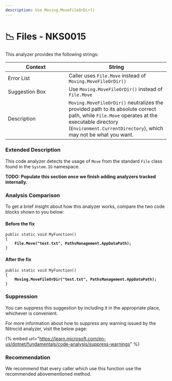 ```yaml
---
description: Use Moving.MoveFileOrDir()
---
```


# 📉 Files - NKS0015

This analyzer provides the following strings:

<table><thead><tr><th width="174">Context</th><th>String</th></tr></thead><tbody><tr><td>Error List</td><td>Caller uses <code>File.Move</code> instead of <code>Moving.MoveFileOrDir()</code></td></tr><tr><td>Suggestion Box</td><td>Use <code>Moving.MoveFileOrDir()</code> instead of <code>File.Move</code></td></tr><tr><td>Description</td><td><code>Moving.MoveFileOrDir()</code> neutralizes the provided path to its absolute correct path, while <code>File.Move</code> operates at the executable directory (<code>Environment.CurrentDirectory</code>), which may not be what you want.</td></tr></tbody></table>

### Extended Description

This code analyzer detects the usage of `Move` from the standard `File` class found in the `System.IO` namespace.

**TODO: Populate this section once we finish adding analyzers tracked internally.**

### Analysis Comparison

To get a brief insight about how this analyzer works, compare the two code blocks shown to you below:

#### Before the fix

<pre class="language-csharp" data-title="Somewhere in your mod code..." data-line-numbers><code class="lang-csharp">public static void MyFunction()
{
<strong>    File.Move("test.txt", PathsManagement.AppDataPath);
</strong>}
</code></pre>

#### After the fix

<pre class="language-csharp" data-title="Somewhere in your mod code..." data-line-numbers><code class="lang-csharp">public static void MyFunction()
{
<strong>    Moving.MoveFileOrDir("test.txt", PathsManagement.AppDataPath);
</strong>}
</code></pre>

### Suppression

You can suppress this suggestion by including it in the appropriate place, whichever is convenient.

For more information about how to suppress any warning issued by the Nitrocid analyzer, visit the below page:

{% embed url="https://learn.microsoft.com/en-us/dotnet/fundamentals/code-analysis/suppress-warnings" %}

### Recommendation

We recommend that every caller which use this function use the recommended abovementioned method.
